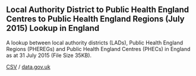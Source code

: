 ## Local Authority District to Public Health England Centres to Public Health England Regions (July 2015) Lookup in England

A lookup between local authority districts (LADs), Public Health England Regions (PHEREGs) and Public Health England Centres (PHECs) in England as at 31 July 2015 (File Size 35KB).

[CSV](../csv/197.csv) / [data.gov.uk](https://data.gov.uk/dataset/3776288a-2613-47f3-90d5-518666dad732/local-authority-district-to-public-health-england-centres-to-public-health-england-regions-july-2015-lookup-in-england)

